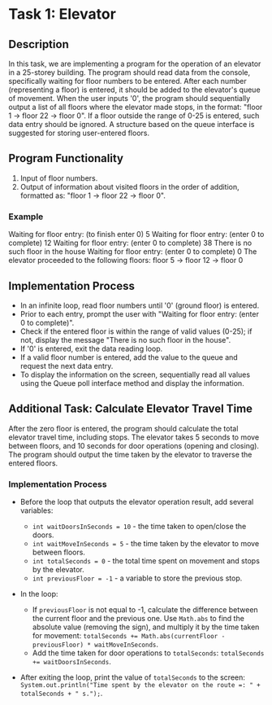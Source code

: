 # Task 1: Elevator
## Description
In this task, we are implementing a program for the operation of an elevator in a 25-storey building. The program should read data from the console, specifically waiting for floor numbers to be entered. After each number (representing a floor) is entered, it should be added to the elevator's queue of movement. When the user inputs '0', the program should sequentially output a list of all floors where the elevator made stops, in the format: "floor 1 -> floor 22 -> floor 0". If a floor outside the range of 0-25 is entered, such data entry should be ignored. A structure based on the queue interface is suggested for storing user-entered floors.

## Program Functionality
1. Input of floor numbers.
2. Output of information about visited floors in the order of addition, formatted as: "floor 1 -> floor 22 -> floor 0".

### Example
Waiting for floor entry: (to finish enter 0)
5 <enter>
Waiting for floor entry: (enter 0 to complete)
12 <enter>
Waiting for floor entry: (enter 0 to complete)
38 <enter>
There is no such floor in the house
Waiting for floor entry: (enter 0 to complete)
0 <enter>
The elevator proceeded to the following floors:
floor 5 -> floor 12 -> floor 0
## Implementation Process
- In an infinite loop, read floor numbers until '0' (ground floor) is entered.
- Prior to each entry, prompt the user with "Waiting for floor entry: (enter 0 to complete)".
- Check if the entered floor is within the range of valid values (0-25); if not, display the message "There is no such floor in the house".
- If '0' is entered, exit the data reading loop.
- If a valid floor number is entered, add the value to the queue and request the next data entry.
- To display the information on the screen, sequentially read all values using the Queue poll interface method and display the information.

## Additional Task: Calculate Elevator Travel Time
After the zero floor is entered, the program should calculate the total elevator travel time, including stops. The elevator takes 5 seconds to move between floors, and 10 seconds for door operations (opening and closing). The program should output the time taken by the elevator to traverse the entered floors.

### Implementation Process
- Before the loop that outputs the elevator operation result, add several variables:
  - `int waitDoorsInSeconds = 10` - the time taken to open/close the doors.
  - `int waitMoveInSeconds = 5` - the time taken by the elevator to move between floors.
  - `int totalSeconds = 0` - the total time spent on movement and stops by the elevator.
  - `int previousFloor = -1` - a variable to store the previous stop.

- In the loop:
  - If `previousFloor` is not equal to -1, calculate the difference between the current floor and the previous one. Use `Math.abs` to find the absolute value (removing the sign), and multiply it by the time taken for movement: `totalSeconds += Math.abs(currentFloor - previousFloor) * waitMoveInSeconds`.
  - Add the time taken for door operations to `totalSeconds`: `totalSeconds += waitDoorsInSeconds`.

- After exiting the loop, print the value of `totalSeconds` to the screen: `System.out.println("Time spent by the elevator on the route =: " + totalSeconds + " s.");`.
